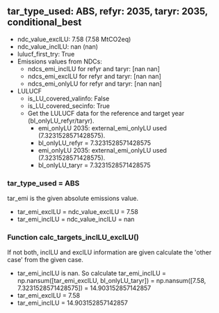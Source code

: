 

## tar_type_used: ABS, refyr: 2035, taryr: 2035, conditional_best
- ndc_value_exclLU: 7.58 (7.58 MtCO2eq)
- ndc_value_inclLU: nan (nan)
- lulucf_first_try: True
- Emissions values from NDCs:
  - ndcs_emi_inclLU for refyr and taryr: [nan nan]
  - ndcs_emi_exclLU for refyr and taryr: [nan nan]
  - ndcs_emi_onlyLU for refyr and taryr: [nan nan]
- LULUCF
  - is_LU_covered_valinfo: False
  - is_LU_covered_secinfo: True
  - Get the LULUCF data for the reference and target year (bl_onlyLU_refyr/taryr).
    - emi_onlyLU 2035: external_emi_onlyLU used (7.3231528571428575).
    - bl_onlyLU_refyr = 7.3231528571428575
    - emi_onlyLU 2035: external_emi_onlyLU used (7.3231528571428575).
    - bl_onlyLU_taryr = 7.3231528571428575
### tar_type_used = ABS
tar_emi is the given absolute emissions value.
- tar_emi_exclLU = ndc_value_exclLU = 7.58
- tar_emi_inclLU = ndc_value_inclLU = nan
### Function calc_targets_inclLU_exclLU()
If not both, inclLU and exclLU information are given calculate the 'other case' from the given case.
- tar_emi_inclLU is nan. So calculate tar_emi_inclLU = np.nansum([tar_emi_exclLU, bl_onlyLU_taryr]) = np.nansum([7.58, 7.3231528571428575]) = 14.903152857142857
- tar_emi_exclLU = 7.58
- tar_emi_inclLU = 14.903152857142857